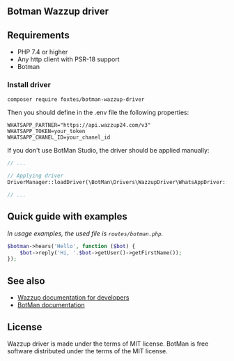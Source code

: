 ## Botman Wazzup driver

## Requirements
- PHP 7.4 or higher
- Any http client with PSR-18 support
- Botman

### Install driver
```bash
composer require foxtes/botman-wazzup-driver
```
Then you should define in the .env file the following properties:
```dotenv
WHATSAPP_PARTNER="https://api.wazzup24.com/v3"
WHATSAPP_TOKEN=your_token
WHATSAPP_CHANEL_ID=your_chanel_id
```
If you don't use BotMan Studio, the driver should be applied manually:
```php
// ...

// Applying driver
DriverManager::loadDriver(\BotMan\Drivers\WazzupDriver\WhatsAppDriver::class);

// ...
```
## Quick guide with examples
*In usage examples, the used file is `routes/botman.php`.*
```php
$botman->hears('Hello', function ($bot) {
    $bot->reply('Hi, '.$bot->getUser()->getFirstName());
});
```

## See also
- [Wazzup documentation for developers](https://wazzup24.ru/help/api-ru/)
- [BotMan documentation](https://botman.io/2.0/welcome)

## License
Wazzup driver is made under the terms of MIT license. BotMan is free software distributed under the terms of the MIT license.
